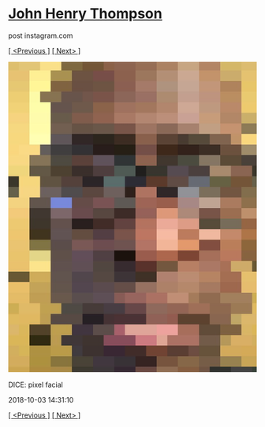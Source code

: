 # [John Henry Thompson](../README.md)
post instagram.com

[[ <Previous ]](2018-10-04-1.md) [[ Next> ]](2018-10-02-1.md)

[![](../media/2018-10-03/DICE-pixel-facial.jpg)](../README.md)

DICE: pixel facial

2018-10-03 14:31:10

[[ <Previous ]](2018-10-04-1.md) [[ Next> ]](2018-10-02-1.md)